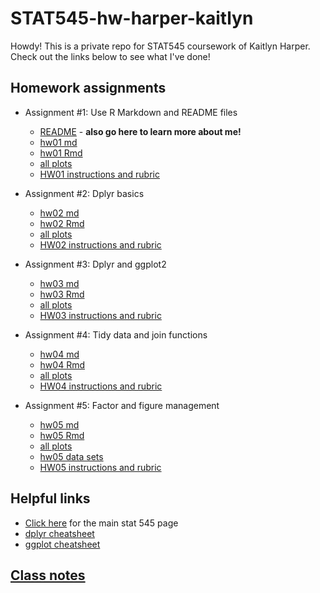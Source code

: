 # STAT545-hw-harper-kaitlyn

Howdy! This is a private repo for STAT545 coursework of Kaitlyn Harper. Check out the links below to see what I've done! 

## Homework assignments

- Assignment #1: Use R Markdown and README files
    + [README](https://github.com/oktokat/STAT545-hw01-harper-kaitlyn) - **also go here to learn more about me!**
    + [hw01 md](https://github.com/oktokat/STAT545-hw01-harper-kaitlyn/blob/master/hw01_gapminder.md)
    + [hw01 Rmd](https://github.com/oktokat/STAT545-hw01-harper-kaitlyn/blob/master/hw01_gapminder.Rmd)
    + [all plots](https://github.com/oktokat/STAT545-hw01-harper-kaitlyn/blob/master/hw01_gapminder_files/figure-html/plot1-1.png)
    + [HW01 instructions and rubric](http://stat545.com/hw01_edit-README.html)
  
- Assignment #2: Dplyr basics
    + [hw02 md](https://github.com/oktokat/STAT545-hw-harper-kaitlyn/blob/master/hw02/hw02.md)
    + [hw02 Rmd](https://github.com/oktokat/STAT545-hw-harper-kaitlyn/blob/master/hw02/hw02.Rmd)
    + [all plots](https://github.com/oktokat/STAT545-hw-harper-kaitlyn/tree/master/hw02/hw02_files/figure-markdown_github-ascii_identifiers)
    + [HW02 instructions and rubric](http://stat545.com/hw02_explore-gapminder-dplyr.html)

- Assignment #3: Dplyr and ggplot2
    + [hw03 md](https://github.com/oktokat/STAT545-hw-harper-kaitlyn/blob/master/hw03/hw03.md)
    + [hw03 Rmd](https://github.com/oktokat/STAT545-hw-harper-kaitlyn/blob/master/hw03/hw03.Rmd)
    + [all plots](https://github.com/oktokat/STAT545-hw-harper-kaitlyn/tree/master/hw03/hw03_files/figure-markdown_github-ascii_identifiers)
    + [HW03 instructions and rubric](http://stat545.com/hw03_dplyr-and-more-ggplot2.html)

- Assignment #4: Tidy data and join functions
    + [hw04 md](https://github.com/oktokat/STAT545-hw-harper-kaitlyn/blob/master/hw04/hw04.md)
    + [hw04 Rmd](https://github.com/oktokat/STAT545-hw-harper-kaitlyn/blob/master/hw04/hw04.Rmd)
    + [all plots](https://github.com/oktokat/STAT545-hw-harper-kaitlyn/tree/master/hw04/hw04_files/figure-markdown_github-ascii_identifiers)
    + [HW04 instructions and rubric](http://stat545.com/hw04_tidy-data-joins.html)

- Assignment #5: Factor and figure management
    + [hw05 md](https://github.com/oktokat/STAT545-hw-harper-kaitlyn/blob/master/hw05/hw05.md)
    + [hw05 Rmd](https://github.com/oktokat/STAT545-hw-harper-kaitlyn/blob/master/hw05/hw05.Rmd)
    + [all plots](https://github.com/oktokat/STAT545-hw-harper-kaitlyn/tree/master/hw05/hw05_files/figure-markdown_github-ascii_identifiers)
    + [hw05 data sets](https://github.com/oktokat/STAT545-hw-harper-kaitlyn/tree/master/hw05/data)
    + [HW05 instructions and rubric](http://stat545.com/hw05_factor-figure-boss-repo-hygiene.html)

## Helpful links 
- [Click here](http://stat545.com/) for the main stat 545 page
- [dplyr cheatsheet](https://www.rstudio.com/wp-content/uploads/2015/02/data-wrangling-cheatsheet.pdf)
- [ggplot cheatsheet](https://www.rstudio.com/wp-content/uploads/2015/03/ggplot2-cheatsheet.pdf)

## [Class notes](https://github.com/oktokat/STAT545-hw-harper-kaitlyn/tree/master/Class%20notes)
